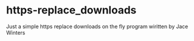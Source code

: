 # https-replace_downloads
Just a simple https replace downloads on the fly program wiritten by Jace Winters
